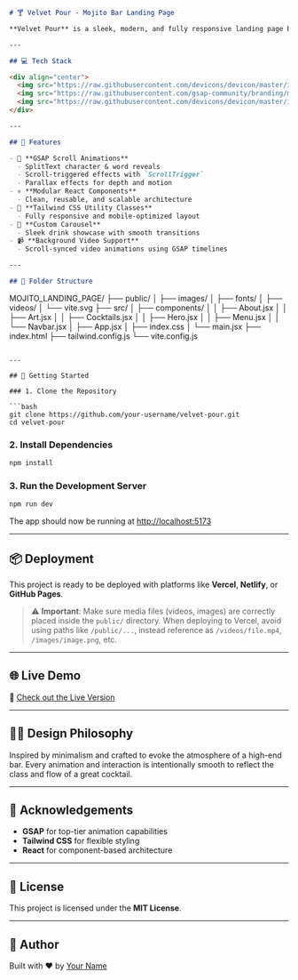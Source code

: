 
```markdown
# 🍸 Velvet Pour - Mojito Bar Landing Page

**Velvet Pour** is a sleek, modern, and fully responsive landing page built for a fictional bar named **Mojito**. Crafted using **React**, **Tailwind CSS**, and enhanced with buttery-smooth **GSAP animations**, it creates an immersive and elegant user experience.

---

## 💻 Tech Stack

<div align="center">
  <img src="https://raw.githubusercontent.com/devicons/devicon/master/icons/react/react-original-wordmark.svg" alt="React" width="70" />
  <img src="https://raw.githubusercontent.com/gsap-community/branding/master/logo/GSAP/logo-green.svg" alt="GSAP" width="70" />
  <img src="https://raw.githubusercontent.com/devicons/devicon/master/icons/tailwindcss/tailwindcss-plain.svg" alt="Tailwind CSS" width="70" />
</div>

---

## 🎯 Features

- 🔁 **GSAP Scroll Animations**
  - SplitText character & word reveals
  - Scroll-triggered effects with `ScrollTrigger`
  - Parallax effects for depth and motion
- ⚛️ **Modular React Components**
  - Clean, reusable, and scalable architecture
- 🎨 **Tailwind CSS Utility Classes**
  - Fully responsive and mobile-optimized layout
- 🎠 **Custom Carousel**
  - Sleek drink showcase with smooth transitions
- 📹 **Background Video Support**
  - Scroll-synced video animations using GSAP timelines

---

## 📂 Folder Structure

```

MOJITO\_LANDING\_PAGE/
├── public/
│   ├── images/
│   ├── fonts/
│   ├── videos/
│   └── vite.svg
├── src/
│   ├── components/
│   │   ├── About.jsx
│   │   ├── Art.jsx
│   │   ├── Cocktails.jsx
│   │   ├── Hero.jsx
│   │   ├── Menu.jsx
│   │   └── Navbar.jsx
│   ├── App.jsx
│   ├── index.css
│   └── main.jsx
├── index.html
├── tailwind.config.js
└── vite.config.js

````

---

## 🚀 Getting Started

### 1. Clone the Repository

```bash
git clone https://github.com/your-username/velvet-pour.git
cd velvet-pour
````

### 2. Install Dependencies

```bash
npm install
```

### 3. Run the Development Server

```bash
npm run dev
```

The app should now be running at [http://localhost:5173](http://localhost:5173)

---

## 📦 Deployment

This project is ready to be deployed with platforms like **Vercel**, **Netlify**, or **GitHub Pages**.

> ⚠️ **Important**: Make sure media files (videos, images) are correctly placed inside the `public/` directory. When deploying to Vercel, avoid using paths like `/public/...`, instead reference as `/videos/file.mp4`, `/images/image.png`, etc.

---

## 🌐 Live Demo

🔗 [Check out the Live Version](https://velvet-pour-nine.vercel.app/)

---


## 🧑‍🎨 Design Philosophy

Inspired by minimalism and crafted to evoke the atmosphere of a high-end bar. Every animation and interaction is intentionally smooth to reflect the class and flow of a great cocktail.

---

## 🙌 Acknowledgements

* **GSAP** for top-tier animation capabilities
* **Tailwind CSS** for flexible styling
* **React** for component-based architecture

---

## 📜 License

This project is licensed under the **MIT License**.

---

## 🧑 Author

Built with ❤️ by [Your Name](https://github.com/sagnikbose-11-01)

```


```
